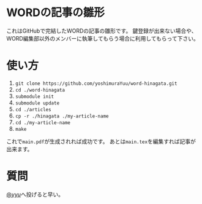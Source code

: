 # WORDの記事の雛形

これはGitHubで完結したWORDの記事の雛形です。
鍵登録が出来ない場合や、WORD編集部以外のメンバーに執筆してもらう場合に利用してもらって下さい。

# 使い方

1. `git clone https://github.com/yoshimuraYuu/word-hinagata.git`
2. `cd ./word-hinagata`
3. `submodule init`
4. `submodule update`
5. `cd ./articles`
6. `cp -r ./hinagata ./my-article-name`
7. `cd ./my-article-name`
8. `make`

これで`main.pdf`が生成されれば成功です。
あとは`main.tex`を編集すれば記事が出来ます。

# 質問

[@_yyu_](https://twitter.com/_yyu_)へ投げると早い。
